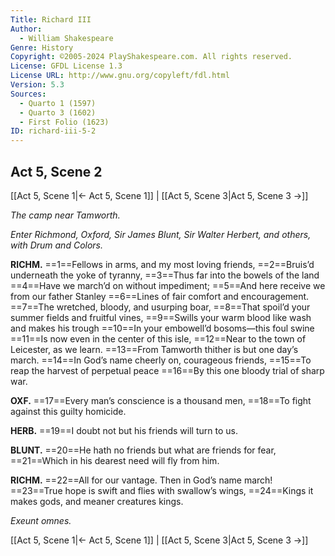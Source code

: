 ```yaml
---
Title: Richard III
Author: 
  - William Shakespeare
Genre: History
Copyright: ©2005-2024 PlayShakespeare.com. All rights reserved.
License: GFDL License 1.3
License URL: http://www.gnu.org/copyleft/fdl.html
Version: 5.3
Sources:
  - Quarto 1 (1597)
  - Quarto 3 (1602)
  - First Folio (1623)
ID: richard-iii-5-2
---
```


## Act 5, Scene 2
[[Act 5, Scene 1|← Act 5, Scene 1]] | [[Act 5, Scene 3|Act 5, Scene 3 →]]

*The camp near Tamworth.*

*Enter Richmond, Oxford, Sir James Blunt, Sir Walter Herbert, and others, with Drum and Colors.*

**RICHM.**
==1==Fellows in arms, and my most loving friends,
==2==Bruis’d underneath the yoke of tyranny,
==3==Thus far into the bowels of the land
==4==Have we march’d on without impediment;
==5==And here receive we from our father Stanley
==6==Lines of fair comfort and encouragement.
==7==The wretched, bloody, and usurping boar,
==8==That spoil’d your summer fields and fruitful vines,
==9==Swills your warm blood like wash and makes his trough
==10==In your embowell’d bosoms—this foul swine
==11==Is now even in the center of this isle,
==12==Near to the town of Leicester, as we learn.
==13==From Tamworth thither is but one day’s march.
==14==In God’s name cheerly on, courageous friends,
==15==To reap the harvest of perpetual peace
==16==By this one bloody trial of sharp war.

**OXF.**
==17==Every man’s conscience is a thousand men,
==18==To fight against this guilty homicide.

**HERB.**
==19==I doubt not but his friends will turn to us.

**BLUNT.**
==20==He hath no friends but what are friends for fear,
==21==Which in his dearest need will fly from him.

**RICHM.**
==22==All for our vantage. Then in God’s name march!
==23==True hope is swift and flies with swallow’s wings,
==24==Kings it makes gods, and meaner creatures kings.

*Exeunt omnes.*

[[Act 5, Scene 1|← Act 5, Scene 1]] | [[Act 5, Scene 3|Act 5, Scene 3 →]]